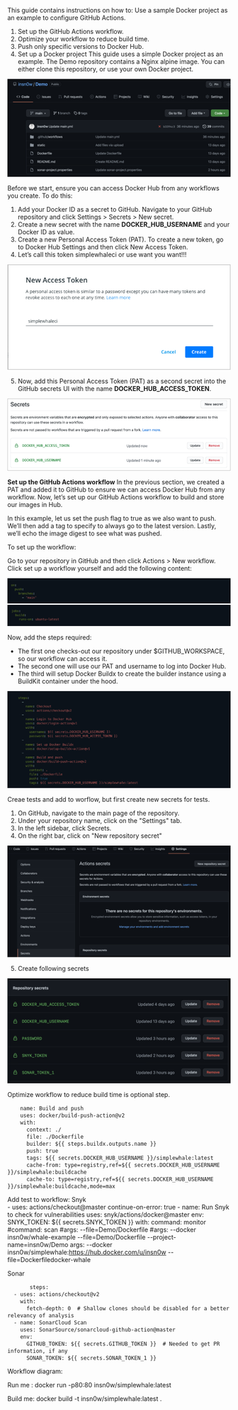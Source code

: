 This guide contains instructions on how to:
Use a sample Docker project as an example to configure GitHub Actions.

 1. Set up the GitHub Actions workflow.
 2. Optimize your workflow to reduce build time.
 3. Push only specific versions to Docker Hub.
 4. Set up a Docker project
This guide uses a simple Docker project as an example. The Demo repository contains a Nginx alpine image. You can either clone this repository, or use your own Docker project.

<img src="images/1.png" wight=200>

Before we start, ensure you can access Docker Hub from any workflows you create. 
To do this:
 1. Add your Docker ID as a secret to GitHub. Navigate to your GitHub repository and click Settings > Secrets > New secret.
 2. Create a new secret with the name **DOCKER_HUB_USERNAME** and your Docker ID as value.
 3. Create a new Personal Access Token (PAT). To create a new token, go to Docker Hub Settings and then click New Access Token.
 4. Let’s call this token simplewhaleci or use want you want!!!
       
  <img src="images/github-access-token.png">
  
  5. Now, add this Personal Access Token (PAT) as a second secret into the GitHub secrets UI with the name **DOCKER_HUB_ACCESS_TOKEN**.
 
  <img src="images/github-secrets.png">   
  
   **Set up the GitHub Actions workflow**
In the previous section, we created a PAT and added it to GitHub to ensure we can access Docker Hub from any workflow. Now, let’s set up our GitHub Actions workflow to build and store our images in Hub.

In this example, let us set the push flag to true as we also want to push. We’ll then add a tag to specify to always go to the latest version. Lastly, we’ll echo the image digest to see what was pushed.

To set up the workflow:

Go to your repository in GitHub and then click Actions > New workflow.
Click set up a workflow yourself and add the following content:      

   <img src="images/2.png">     
   
   <img src="images/3.png"> 
   
Now, add the steps required:

   - The first one checks-out our repository under $GITHUB_WORKSPACE, so our workflow can access it.
   - The second one will use our PAT and username to log into Docker Hub.
   - The third will setup Docker Buildx to create the builder instance using a BuildKit container under the hood.

   <img src="images/4.png">     

Creae tests and add to worflow, but first create new secrets for tests.

1. On GitHub, navigate to the main page of the repository.
2. Under your repository name, click on the "Settings" tab.
3. In the left sidebar, click Secrets.
4. On the right bar, click on "New repository secret" 

<img src="images/snyk_secret.png"> 

5. Create following secrets   

<img src="images/secrets.png" width="600"> 

Optimize workflow to reduce build time is optional step. 


        name: Build and push
        uses: docker/build-push-action@v2
        with:
          context: ./
          file: ./Dockerfile
          builder: ${{ steps.buildx.outputs.name }}
          push: true
          tags: ${{ secrets.DOCKER_HUB_USERNAME }}/simplewhale:latest
          cache-from: type=registry,ref=${{ secrets.DOCKER_HUB_USERNAME }}/simplewhale:buildcache
          cache-to: type=registry,ref=${{ secrets.DOCKER_HUB_USERNAME }}/simplewhale:buildcache,mode=max

Add test to workflow: 
Snyk     
      - uses: actions/checkout@master
        continue-on-error: true
      - name: Run Snyk to check for vulnerabilities
        uses: snyk/actions/docker@master
        env:
          SNYK_TOKEN: ${{ secrets.SNYK_TOKEN }}
        with:
          command: monitor
          #command: scan
          #args: --file=Demo/Dockerfile
          #args: --docker insn0w/whale-example  --file=Demo/Dockerfile --project-name=insn0w/Demo
          args: --docker insn0w/simplewhale:https://hub.docker.com/u/insn0w --file=Dockerfiledocker-whale

Sonar
    
           steps:
      - uses: actions/checkout@v2
        with:
          fetch-depth: 0  # Shallow clones should be disabled for a better relevancy of analysis
      - name: SonarCloud Scan
        uses: SonarSource/sonarcloud-github-action@master
        env:
          GITHUB_TOKEN: ${{ secrets.GITHUB_TOKEN }}  # Needed to get PR information, if any
          SONAR_TOKEN: ${{ secrets.SONAR_TOKEN_1 }}
   

Workflow diagram: 



Run me : docker run -p80:80 insn0w/simplewhale:latest

Build me: docker build -t insn0w/simplewhale:latest .
